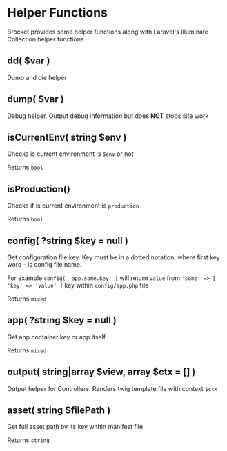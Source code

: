 # Helper Functions

Brocket provides some helper functions along with Laravel's Illuminate Collection helper functions

## dd( $var )

Dump and die helper

## dump( $var )

Debug helper. Output debug information but does **NOT** stops site work

## isCurrentEnv( string $env )

Checks is current environment is `$env` or not

Returns `bool`

## isProduction()

Checks if is current environment is `production`

Returns `bool`

## config( ?string $key = null )

Get configuration file key. Key must be in a dotted notation, where first key word - is config file name.

For example `config( 'app.some.key' )` will return `value` from `'some' => [ 'key' => 'value' ]` key within `config/app.php` file

Returns `mixed`

## app( ?string $key = null )

Get app container key or app itself

Returns `mixed`

## output( string|array $view, array $ctx = [] )

Output helper for Controllers. Renders twig template file with context `$ctx`

## asset( string $filePath )

Get full asset path by its key within manifest file

Returns `string`
